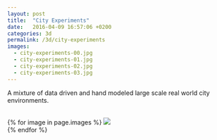 ```yaml
---
layout: post
title:  "City Experiments"
date:   2016-04-09 16:57:06 +0200
categories: 3d
permalink: /3d/city-experiments
images:
  - city-experiments-00.jpg
  - city-experiments-01.jpg
  - city-experiments-02.jpg
  - city-experiments-03.jpg
---
```

A mixture of data driven and hand modeled large scale real world city environments.<br>
<br>

{% for image in page.images %}
  <img rel="nofollow" class="image-full" src="/assets/architecture/city-experiments/{{ image }}"/>
  <br>
{% endfor %}
